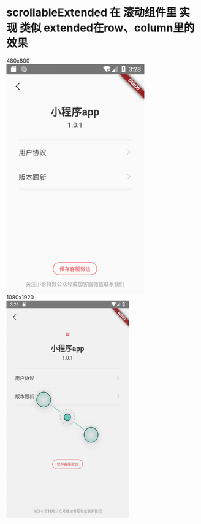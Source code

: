 # scrollableExtended 在 滚动组件里 实现 类似 extended在row、column里的效果 

480x800
<br/>
<img src="https://raw.githubusercontent.com/genius158/Flutter_ListExtended/master/img/480x800.jpg" width="360" height="600" alt="360x600" align=center>
<br/>
1080x1920
<br/>
<img src="https://raw.githubusercontent.com/genius158/Flutter_ListExtended/master/img/1280x1920.jpg" width="320" height="568" alt="1080x1920" align=center>